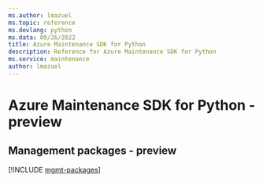 ```yaml
---
ms.author: lmazuel
ms.topic: reference
ms.devlang: python
ms.data: 09/26/2022
title: Azure Maintenance SDK for Python
description: Reference for Azure Maintenance SDK for Python
ms.service: maintenance
author: lmazuel
---
```

# Azure Maintenance SDK for Python - preview

## Management packages - preview
[!INCLUDE [mgmt-packages](maintenance-mgmt-index.md)]